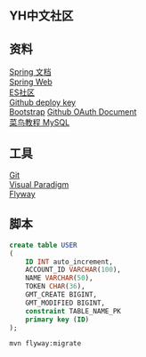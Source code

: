## YH中文社区

## 资料
[Spring 文档](https://spring.io/guides)   
[Spring Web](https://spring.io/guides/gs/serving-web-content/)  
[ES社区](https://elasticsearch.cn/)     
[Github deploy key](https://docs.github.com/en/developers/overview/managing-deploy-keys#deploy-keys)   
[Bootstrap](https://v3.bootcss.com/getting-started/) 
[Github OAuth Document](https://docs.github.com/en/developers/apps/building-oauth-apps)        
[菜鸟教程 MySQL](https://www.runoob.com/mysql/mysql-drop-database.html)
 
 
## 工具
[Git](https://git-scm.com/)    
[Visual Paradigm](https://www.visual-paradigm.com/cn/)  
[Flyway](https://flywaydb.org/getstarted/firststeps/maven#creating-the-first-migration)

## 脚本
```sql
create table USER
(
	ID INT auto_increment,
	ACCOUNT_ID VARCHAR(100),
	NAME VARCHAR(50),
	TOKEN CHAR(36),
	GMT_CREATE BIGINT,
	GMT_MODIFIED BIGINT,
	constraint TABLE_NAME_PK
	primary key (ID)
);
```
```bash
mvn flyway:migrate
```
